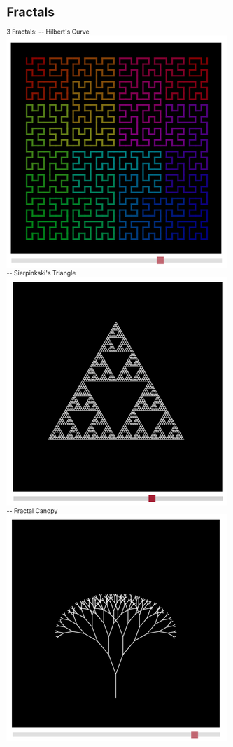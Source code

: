 # Fractals

3 Fractals:
-- Hilbert's Curve
![Hilbert's Curve Picture](https://github.com/jet-chung-1/fractal-art/blob/main/assets/img/hilbert.png)
-- Sierpinkski's Triangle
![Sierpinkski's Triangle Picture](https://github.com/jet-chung-1/fractal-art/blob/main/assets/img/sierpinski.png)
-- Fractal Canopy
 ![Fractal Canopy Picture](https://github.com/jet-chung-1/fractal-art/blob/main/assets/img/fractal-canopy.png)
